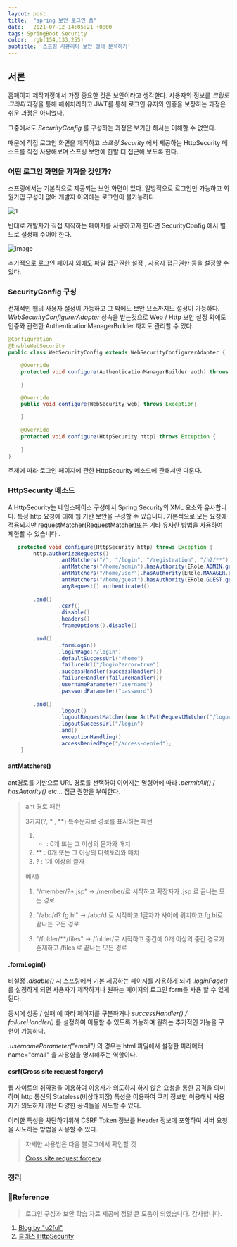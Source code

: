 ```yaml
---
layout: post
title:  "spring 보안 로그인 폼"
date:   2021-07-12 14:05:21 +0800
tags: SpringBoot Security
color:  rgb(154,133,255)
subtitle: '스프링 시큐리티 보안 형태 분석하기'
---
```


## 서론
홈페이지 제작과정에서 가장 중요한 것은 보안이라고 생각한다.
사용자의 정보를 *크립토그래피* 과정을 통해 해쉬처리하고 JWT를 통해 로그인 유지와 인증을 보장하는 과정은 쉬운 과정은 아니었다.

그중에서도 *SecurityConfig* 를 구성하는 과정은 보기만 해서는 이해할 수 없었다. 

때문에 직접 로그인 화면을 제작하고 *스프링 Security* 에서 제공하는 HttpSecurity 메소드를 직접 사용해보며 
스프링 보안에 한발 더 접근해 보도록 한다.

### 어떤 로그인 화면을 가져올 것인가?

스프링에서는 기본적으로 제공되는 보안 화면이 있다.
일방적으로 로그인만 가능하고 회원가입 구성이 없어 개발자 이외에는 로그인이 불가능하다.

![1](https://blog.kakaocdn.net/dn/bhsWG1/btqB2uqtACf/v266RwlsUQZYGGLGnXcPm0/img.png)

반대로 개발자가 직접 제작하는 페이지를 사용하고자 한다면 SecurityConfig 에서 별도로 설정해 주어야 한다.

![image](https://user-images.githubusercontent.com/65659478/125460615-f27d71cb-ff40-4dcd-85cd-5256831b8c54.png)

추가적으로 로그인 페이지 외에도 파일 접근권한 설정 , 사용자 접근권한 등을 설정할 수 있다.

### SecurityConfig 구성

전체적인 웹의 사용자 설정이 가능하고 그 밖에도 보안 요소까지도 설정이 가능하다.
*WebSecurityConfigurerAdapter* 상속을 받는것으로 Web / Http 보안 설정 외에도 
인증와 관련한 AuthenticationManagerBuilder 까지도 관리할 수 있다.


```java
@Configuration
@EnableWebSecurity
public class WebSecurityConfig extends WebSecurityConfigurerAdapter {

    @Override
    protected void configure(AuthenticationManagerBuilder auth) throws Exception {
    
    }

    @Override
    public void configure(WebSecurity web) throws Exception{

    }
    
    @Override
    protected void configure(HttpSecurity http) throws Exception {
 
    }
}
```

주제에 따라 로그인 페이지에 관한 HttpSecurity 메소드에 관해서만 다룬다.

### HttpSecurity 메소드
A HttpSecurity는 네임스페이스 구성에서 Spring Security의 XML <http> 요소와 유사합니다. 
특정 http 요청에 대해 웹 기반 보안을 구성할 수 있습니다. 기본적으로 모든 요청에 적용되지만 requestMatcher(RequestMatcher)또는 기타 유사한 방법을 사용하여 제한할 수 있습니다 .

```java
   protected void configure(HttpSecurity http) throws Exception {
        http.authorizeRequests()
                .antMatchers("/", "/login", "/registration", "/h2/**").permitAll()
                .antMatchers("/home/admin").hasAuthority(ERole.ADMIN.getValue())
                .antMatchers("/home/user").hasAuthority(ERole.MANAGER.getValue())
                .antMatchers("/home/guest").hasAuthority(ERole.GUEST.getValue())
                .anyRequest().authenticated()
                
        .and()
                .csrf()
                .disable()
                .headers()
                .frameOptions().disable()
                
        .and()
                .formLogin()
                .loginPage("/login")
                .defaultSuccessUrl("/home")
                .failureUrl("/login?error=true")
                .successHandler(successHandler())
                .failureHandler(failureHandler())
                .usernameParameter("username")
                .passwordParameter("password")
                
        .and()
                .logout()
                .logoutRequestMatcher(new AntPathRequestMatcher("/logout"))
                .logoutSuccessUrl("/login")
                .and()
                .exceptionHandling()
                .accessDeniedPage("/access-denied");
    }
```

#### antMatchers()
ant경로를 기반으로 URL 경로를 선택하여 이어지는 명령어에 따라 *.permitAll()* / *hasAutority()* etc... 접근 권한을 부여한다.
   

> ant 경로 패턴
>
> 3가지(?, * , **) 특수문자로 경로를 표시하는 패턴 
>
> 1. * : 0개 또는 그 이상의 문자와 매치
> 2. ** : 0개 또는 그 이상의 디렉토리와 매치
> 3. ? : 1개 이상의 글자
> 
> 예시)
>
> 1. "/member/?*.jsp" -> /member/로 시작하고 확장자가 .jsp 로 끝나는 모든 경로
> 
> 2. "/abc/d? fg.hi" -> /abc/d 로 시작하고 1글자가 사이에 위치하고 fg.hi로 끝나는 모든 경로
> 
> 3. "/folder/**/files" -> /folder/로 시작하고 중간에 0개 이상의 중간 경로가 존재하고 /files 로 끝나는 모든 경로

#### .formLogin()
비설정 *.disable()* 시 스프링에서 기본 제공하는 페이지를 사용하게 되며 *.loginPage()* 를 설정하게 되면 사용자가 제작하거나 
원하는 페이지의 로그인 form을 사용 할 수 있게 된다.
   
동시에 성공 / 실패 에 따라 페이지를 구분하거나 *successHandler() / failureHandler()* 를 설정하여 이동할 수 있도록 가능하며 원하는 추가적인 기능을 구현이 
가능하다.

*.usernameParameter("email")* 의 경우는 html 파일에서 설정한 파라메터 name="email" 을 사용함을 명시해주는 역할이다.


#### csrf(Cross site request forgery)
웹 사이트의 취약점을 이용하여 이용자가 의도하지 하지 않은 요청을 통한 공격을 의미하며
http 통신의 Stateless(비상태저장) 특성을 이용하여 쿠키 정보만 이용해서 사용자가 의도하지 않은 다양한 공격들을 시도할 수 있다.

이러한 특성을 차단하기위해  CSRF Token 정보를 Header 정보에 포함하여 서버 요청을 시도하는 방법을 사용할 수 있다.

> 자세한 사용법은 다음 블로그에서 확인할 것
> 
> [Cross site request forgery](https://cheese10yun.github.io/spring-csrf/)


### 정리

### 🧾Reference
> 로그인 구성과 보안 학습 자료 제공에 정말 큰 도움이 되었습니다. 감사합니다.

1. [Blog by "u2ful"](https://u2ful.tistory.com/)
2. [클래스 HttpSecurity](https://docs.spring.io/spring-security/site/docs/4.2.x/apidocs/org/springframework/security/config/annotation/web/builders/HttpSecurity.html)



